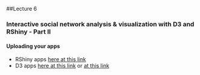 ##Lecture 6

### Interactive social network analysis & visualization with D3 and RShiny - Part II



#### Uploading your apps

* RShiny apps [here at this link](http://www.shinyapps.io/)
* D3 apps [here at this link](http://code.runnable.com/new) or [at this link](https://vida.io/home/documents/new)
